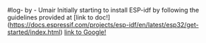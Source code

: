 #log- by - Umair
Initially starting to install ESP-idf by following the guidelines provided at 
[link to doc!] (https://docs.espressif.com/projects/esp-idf/en/latest/esp32/get-started/index.html)
[link to Google!](http://google.com)




